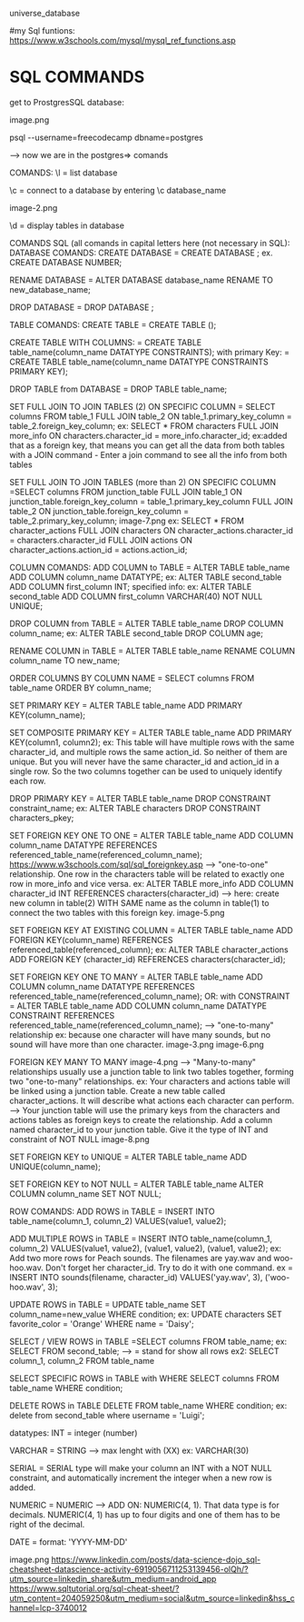 universe_database


#my Sql funtions:
https://www.w3schools.com/mysql/mysql_ref_functions.asp
# SQL COMMANDS 

get to ProstgresSQL database:

image.png

psql --username=freecodecamp dbname=postgres

--> now we are in the postgres=> comands

COMANDS:
\l
= list database

\c
= connect to a database by entering \c database_name

image-2.png

\d
= display tables in database

COMANDS SQL (all comands in capital letters here (not necessary in SQL):
DATABASE COMANDS:
CREATE DATABASE
= CREATE DATABASE ;
ex. CREATE DATABASE NUMBER; 

RENAME DATABASE
= ALTER DATABASE database_name RENAME TO new_database_name;

DROP DATABASE
= DROP DATABASE ;

TABLE COMANDS:
CREATE TABLE
= CREATE TABLE ();

CREATE TABLE WITH COLUMNS:
= CREATE TABLE table_name(column_name DATATYPE CONSTRAINTS); with primary Key: = CREATE TABLE table_name(column_name DATATYPE CONSTRAINTS PRIMARY KEY);

DROP TABLE from DATABASE
= DROP TABLE table_name;

SET FULL JOIN TO JOIN TABLES (2) ON SPECIFIC COLUMN
= SELECT columns FROM table_1 FULL JOIN table_2 ON table_1.primary_key_column = table_2.foreign_key_column; ex: SELECT * FROM characters FULL JOIN more_info ON characters.character_id = more_info.character_id; ex:added that as a foreign key, that means you can get all the data from both tables with a JOIN command - Enter a join command to see all the info from both tables

SET FULL JOIN TO JOIN TABLES (more than 2) ON SPECIFIC COLUMN
=SELECT columns FROM junction_table FULL JOIN table_1 ON junction_table.foreign_key_column = table_1.primary_key_column FULL JOIN table_2 ON junction_table.foreign_key_column = table_2.primary_key_column; image-7.png ex: SELECT * FROM character_actions FULL JOIN characters ON character_actions.character_id = characters.character_id FULL JOIN actions ON character_actions.action_id = actions.action_id;

COLUMN COMANDS:
ADD COLUMN to TABLE
= ALTER TABLE table_name ADD COLUMN column_name DATATYPE; ex: ALTER TABLE second_table ADD COLUMN first_column INT; specified info: ex: ALTER TABLE second_table ADD COLUMN first_column VARCHAR(40) NOT NULL UNIQUE;

DROP COLUMN from TABLE
= ALTER TABLE table_name DROP COLUMN column_name; ex: ALTER TABLE second_table DROP COLUMN age;

RENAME COLUMN in TABLE
= ALTER TABLE table_name RENAME COLUMN column_name TO new_name;

ORDER COLUMNS BY COLUMN NAME
= SELECT columns FROM table_name ORDER BY column_name;

SET PRIMARY KEY
= ALTER TABLE table_name ADD PRIMARY KEY(column_name);

SET COMPOSITE PRIMARY KEY
= ALTER TABLE table_name ADD PRIMARY KEY(column1, column2); ex: This table will have multiple rows with the same character_id, and multiple rows the same action_id. So neither of them are unique. But you will never have the same character_id and action_id in a single row. So the two columns together can be used to uniquely identify each row.

DROP PRIMARY KEY
= ALTER TABLE table_name DROP CONSTRAINT constraint_name; ex: ALTER TABLE characters DROP CONSTRAINT characters_pkey;

SET FOREIGN KEY ONE TO ONE
= ALTER TABLE table_name ADD COLUMN column_name DATATYPE REFERENCES referenced_table_name(referenced_column_name); https://www.w3schools.com/sql/sql_foreignkey.asp --> "one-to-one" relationship. One row in the characters table will be related to exactly one row in more_info and vice versa. ex: ALTER TABLE more_info ADD COLUMN character_id INT REFERENCES characters(character_id) --> here: create new column in table(2) WITH SAME name as the column in table(1) to connect the two tables with this foreign key. image-5.png

SET FOREIGN KEY AT EXISTING COLUMN
= ALTER TABLE table_name ADD FOREIGN KEY(column_name) REFERENCES referenced_table(referenced_column); ex: ALTER TABLE character_actions ADD FOREIGN KEY (character_id) REFERENCES characters(character_id);

SET FOREIGN KEY ONE TO MANY
= ALTER TABLE table_name ADD COLUMN column_name DATATYPE REFERENCES referenced_table_name(referenced_column_name); OR: with CONSTRAINT = ALTER TABLE table_name ADD COLUMN column_name DATATYPE CONSTRAINT REFERENCES referenced_table_name(referenced_column_name); --> "one-to-many" relationship ex: because one character will have many sounds, but no sound will have more than one character. image-3.png image-6.png

FOREIGN KEY MANY TO MANY
image-4.png --> "Many-to-many" relationships usually use a junction table to link two tables together, forming two "one-to-many" relationships. ex: Your characters and actions table will be linked using a junction table. Create a new table called character_actions. It will describe what actions each character can perform. --> Your junction table will use the primary keys from the characters and actions tables as foreign keys to create the relationship. Add a column named character_id to your junction table. Give it the type of INT and constraint of NOT NULL image-8.png

SET FOREIGN KEY to UNIQUE
= ALTER TABLE table_name ADD UNIQUE(column_name);

SET FOREIGN KEY to NOT NULL
= ALTER TABLE table_name ALTER COLUMN column_name SET NOT NULL;

ROW COMANDS:
ADD ROWS in TABLE
= INSERT INTO table_name(column_1, column_2) VALUES(value1, value2);

ADD MULTIPLE ROWS in TABLE
= INSERT INTO table_name(column_1, column_2) VALUES(value1, value2), (value1, value2), (value1, value2); ex: Add two more rows for Peach sounds. The filenames are yay.wav and woo-hoo.wav. Don't forget her character_id. Try to do it with one command. ex = INSERT INTO sounds(filename, character_id) VALUES('yay.wav', 3), ('woo-hoo.wav', 3);

UPDATE ROWS in TABLE
= UPDATE table_name SET column_name=new_value WHERE condition; ex: UPDATE characters SET favorite_color = 'Orange' WHERE name = 'Daisy';

SELECT / VIEW ROWS in TABLE
=SELECT columns FROM table_name; ex: SELECT FROM second_table; --> = stand for show all rows ex2: SELECT column_1, column_2 FROM table_name

SELECT SPECIFIC ROWS in TABLE with WHERE
SELECT columns FROM table_name WHERE condition;

DELETE ROWS in TABLE
DELETE FROM table_name WHERE condition; ex: delete from second_table where username = 'Luigi';

datatypes:
INT = integer (number)

VARCHAR = STRING --> max lenght with (XX) ex: VARCHAR(30)

SERIAL = SERIAL type will make your column an INT with a NOT NULL constraint, and automatically increment the integer when a new row is added.

NUMERIC = NUMERIC --> ADD ON: NUMERIC(4, 1). That data type is for decimals. NUMERIC(4, 1) has up to four digits and one of them has to be right of the decimal.

DATE = format: 'YYYY-MM-DD'

image.png https://www.linkedin.com/posts/data-science-dojo_sql-cheatsheet-datascience-activity-6919056711253139456-olQh/?utm_source=linkedin_share&utm_medium=android_app https://www.sqltutorial.org/sql-cheat-sheet/?utm_content=204059250&utm_medium=social&utm_source=linkedin&hss_channel=lcp-3740012

 
